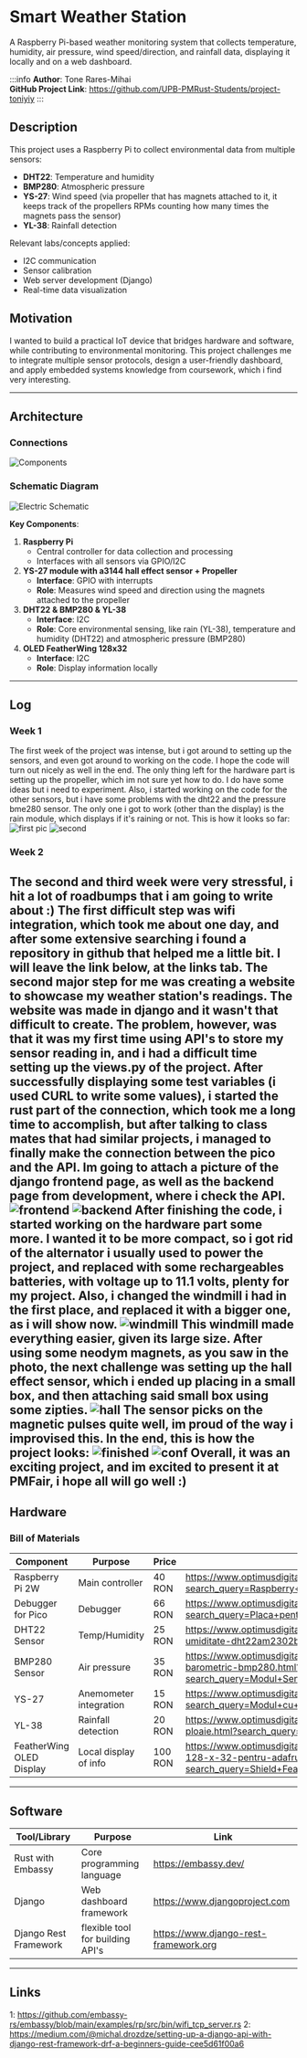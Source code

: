 # Smart Weather Station
A Raspberry Pi-based weather monitoring system that collects temperature, humidity, air pressure, wind speed/direction, and rainfall data, displaying it locally and on a web dashboard.

:::info 
**Author**: Tone Rares-Mihai \
**GitHub Project Link**: https://github.com/UPB-PMRust-Students/project-toniyiy
:::

## Description
This project uses a Raspberry Pi to collect environmental data from multiple sensors:
- **DHT22**: Temperature and humidity
- **BMP280**: Atmospheric pressure
- **YS-27**: Wind speed (via propeller that has magnets attached to it, it keeps track of the propellers RPMs counting how many times the magnets pass the sensor)
- **YL-38**: Rainfall detection

Relevant labs/concepts applied:
- I2C communication
- Sensor calibration
- Web server development (Django)
- Real-time data visualization

## Motivation
I wanted to build a practical IoT device that bridges hardware and software, while contributing to environmental monitoring. This project challenges me to integrate multiple sensor protocols, design a user-friendly dashboard, and apply embedded systems knowledge from coursework, which i find very interesting. 

---

## Architecture
### Connections 
![Components](comp_diagram.webp)
### Schematic Diagram
![Electric Schematic](SmartWeatherStation.svg)


**Key Components**:
1. **Raspberry Pi**
   - Central controller for data collection and processing
   - Interfaces with all sensors via GPIO/I2C
2. **YS-27 module with a3144 hall effect sensor + Propeller**
   - **Interface**: GPIO with interrupts
   - **Role**: Measures wind speed and direction using the magnets attached to the propeller 
3. **DHT22 & BMP280 & YL-38**
   - **Interface**: I2C
   - **Role**: Core environmental sensing, like rain (YL-38), temperature and humidity (DHT22) and atmospheric pressure (BMP280)
4. **OLED FeatherWing 128x32**
   - **Interface**: I2C
   - **Role**: Display information locally
---

## Log 

### Week 1
The first week of the project was intense, but i got around to setting up the sensors, and even got around to working on the code. I hope the code will turn out nicely as well in the end. The only thing left for the hardware part is setting up the propeller, which im not sure yet how to do. I do have some ideas but i need to experiment. Also, i started working on the code for the other sensors, but i have some problems with the dht22 and the pressure bme280 sensor. The only one i got to work (other than the display) is the rain module, which displays if it's raining or not.
This is how it looks so far:
![first pic](hardware1.webp)
![second](hardware2.webp)
### Week 2
The second and third week were very stressful, i hit a lot of roadbumps that i am going to write about :)
The first difficult step was wifi integration, which took me about one day, and after some extensive searching i found a repository in github that helped me a little bit. I will leave the link below, at the links tab. The second major step for me was creating a website to showcase my weather station's readings. The website was made in django and it wasn't that difficult to create. The problem, however, was that it was my first time using API's to store my sensor reading in, and i had a difficult time setting up the views.py of the project. After successfully displaying some test variables (i used CURL to write some values), i started the rust part of the connection, which took me a long time to accomplish, but after talking to class mates that had similar projects, i managed to finally make the connection between the pico and the API. Im going to attach a picture of the django frontend page, as well as the backend page from development, where i check the API.
![frontend](api.webp)
![backend](apisensor.webp)
After finishing the code, i started working on the hardware part some more. I wanted it to be more compact, so i got rid of the alternator i usually used to power the project, and replaced with some rechargeables batteries, with voltage up to 11.1 volts, plenty for my project. Also, i changed the windmill i had in the first place, and replaced it with a bigger one, as i will show now.
![windmill](windmill.webp)
This windmill made everything easier, given its large size. After using some neodym magnets, as you saw in the photo, the next challenge was setting up the hall effect sensor, which i ended up placing in a small box, and then attaching said small box using some zipties.
![hall](hall.webp)
The sensor picks on the magnetic pulses quite well, im proud of the way i improvised this. In the end, this is how the project looks:
![finished](finished.webp)
![conf](configuration.webp)
Overall, it was an exciting project, and im excited to present it at PMFair, i hope all will go well :)
---

## Hardware
### Bill of Materials
| Component                | Purpose                  | Price   | Link |
|--------------------------|--------------------------|---------|------|
| Raspberry Pi 2W          | Main controller          |  40 RON | https://www.optimusdigital.ro/ro/placi-raspberry-pi/13327-raspberry-pi-pico-2-w.html?search_query=Raspberry+Pi+Pico+2W&results=26 |
| Debugger for Pico        | Debugger                 |  66 RON | https://www.optimusdigital.ro/ro/accesorii/12777-placa-pentru-depanare-raspberry-pi.html?search_query=Placa+pentru+Depanare+Raspberry+Pi&results=5 |
| DHT22 Sensor             | Temp/Humidity            |  25 RON | https://www.optimusdigital.ro/ro/senzori-senzori-de-temperatura/3157-senzor-de-temperatura-i-umiditate-dht22am2302b.html?search_query=dht22&results=6 |
| BMP280 Sensor            | Air pressure             |  35 RON | https://www.optimusdigital.ro/ro/senzori-senzori-de-presiune/1666-modul-senzor-de-presiune-barometric-bmp280.html?search_query=Modul+Senzor+de+Presiune+Barometric+BMP280+GY&results=3 |
| YS-27                    | Anemometer integration   |  15 RON | https://www.optimusdigital.ro/ro/senzori-senzori-hall/596-modul-cu-senzor-hall-ys-27.html?search_query=Modul+cu+Senzor+Hall+YS-27&results=17 |
| YL-38                    | Rainfall detection       |  20 RON | https://www.optimusdigital.ro/ro/senzori-senzori-de-umiditate/5775-modul-senzor-de-ploaie.html?search_query=Modul+Senzor+de+Ploaie&results=1 |
| FeatherWing OLED Display | Local display of info    | 100 RON | https://www.optimusdigital.ro/ro/optoelectronice-lcd-uri/3335-shield-featherwing-cu-ecran-oled-128-x-32-pentru-adafruit-feather.html?search_query=Shield+FeatherWing+cu+Ecran+OLED+128+x+32+pentru+Adafruit+Feather&results=1 |
---

## Software
| Tool/Library            | Purpose                          | Link |
|-------------------------|----------------------------------|------|
| Rust with Embassy       | Core programming language        | https://embassy.dev/                               |
| Django                  | Web dashboard framework          | https://www.djangoproject.com                      |
| Django Rest Framework   | flexible tool for building API's | https://www.django-rest-framework.org              |
---

## Links
1: https://github.com/embassy-rs/embassy/blob/main/examples/rp/src/bin/wifi_tcp_server.rs
2: https://medium.com/@michal.drozdze/setting-up-a-django-api-with-django-rest-framework-drf-a-beginners-guide-cee5d61f00a6
